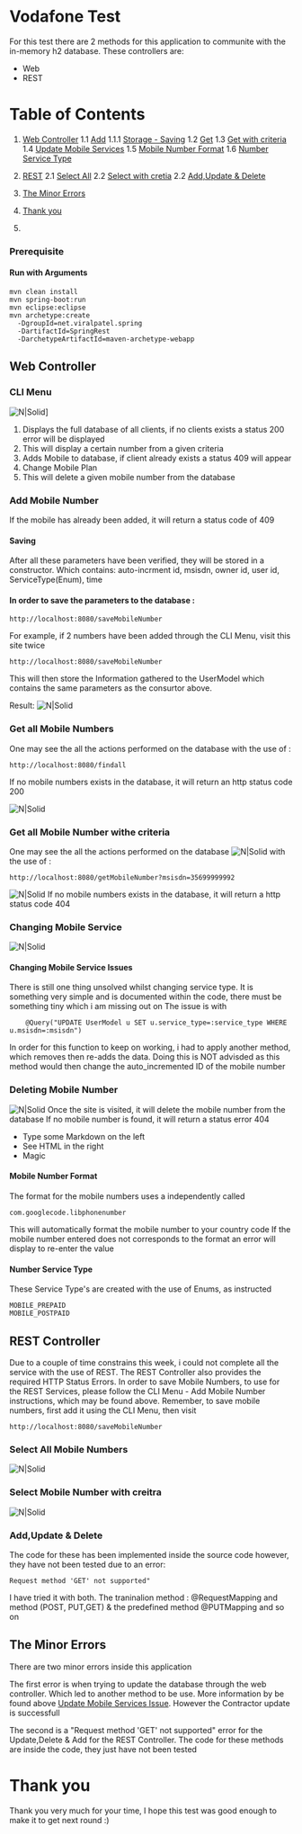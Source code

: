 # Vodafone Test
For this test there are 2 methods for this application to communite with the in-memory h2 database.
These controllers are: 
  - Web
  - REST
# Table of Contents
1. [Web Controller](##web-controller)
1.1 [Add](###add-mobile-number)
1.1.1 [Storage - Saving](####saving)
1.2 [Get](###get-all-mobile-numbers)
1.3 [Get with criteria](###get-all-mobile-number-with-criteria)
1.4 [Update Mobile Services](###changing-mobile-service )
1.5 [Mobile Number Format](####mobile-number-format)
1.6 [Number Service Type](####number-service-type)

2. [REST](##rest-controller)
2.1 [Select All](###select-all-mobile-numbers)
2.2 [Select with cretia](###select-mobile-number-with-creitra)
2.2 [Add,Update & Delete](###add,update-&-delete)

3. [The Minor Errors](##the-minor-errors)

4. [Thank you](#thank-you)
5. 
### Prerequisite
#### Run with Arguments
```
mvn clean install
mvn spring-boot:run
mvn eclipse:eclipse
mvn archetype:create 
  -DgroupId=net.viralpatel.spring
  -DartifactId=SpringRest
  -DarchetypeArtifactId=maven-archetype-webapp
  ```
## Web Controller
### CLI Menu

![N|Solid](http://i64.tinypic.com/2ppleg5.png)]
1. Displays the full database of all clients, if no clients exists a status 200 error will be displayed
2. This will display a certain number from a given criteria
3. Adds Mobile to database, if client already exists a status 409 will appear
4. Change Mobile Plan
5. This will delete a given mobile number from the database 

### Add Mobile Number
If the mobile has already been added, it will return a status code of 409

#### Saving
After all these parameters have been verified, they will be stored in a constructor. Which contains:
auto-incrment id, msisdn, owner id, user id, ServiceType(Enum), time

#### In order to **__save__** the parameters to the database :
```
http://localhost:8080/saveMobileNumber
```
For example, if 2 numbers have been added through the CLI Menu, visit this site twice
```
http://localhost:8080/saveMobileNumber
```
This will then store the Information gathered to the UserModel which contains the same parameters as the consurtor above.

Result:
![N|Solid](http://i65.tinypic.com/2s1ls1f.png)


### Get all Mobile Numbers
One may see the all the actions performed on the database with the use of :
```
http://localhost:8080/findall
```
If no mobile numbers exists in the database, it will return an http status code 200

![N|Solid](http://i63.tinypic.com/2gvoscm.png)


### Get all Mobile Number withe criteria
One may see the all the actions performed on the database 
![N|Solid](http://i68.tinypic.com/k15q4x.png)
with the use of :
```
http://localhost:8080/getMobileNumber?msisdn=35699999992
```
![N|Solid](http://i67.tinypic.com/23rwdhs.png)
If no mobile numbers exists in the database, it will return a http status code 404

### Changing Mobile Service 
![N|Solid](http://i67.tinypic.com/hv1klh.png)
#### Changing Mobile Service Issues
There is still one thing unsolved whilst changing service type.
It is something very simple and is documented within the code, there must be something tiny which i am missing out on
The issue is with
```
    @Query("UPDATE UserModel u SET u.service_type=:service_type WHERE u.msisdn=:msisdn")
```
In order for this function to keep on working, i had to apply another method, which removes then re-adds the data. 
Doing this is NOT advisded as this method would then change the auto_incremented ID of the mobile number

### Deleting Mobile Number
![N|Solid](http://i64.tinypic.com/262xs80.png)
Once the site is visited, it will delete the mobile number from the database
If no mobile number is found, it will return a status error 404

  - Type some Markdown on the left
  - See HTML in the right
  - Magic

#### Mobile Number Format
The format for the mobile numbers uses a independently called 
```
com.googlecode.libphonenumber
```
This will automatically format the mobile number to your country code
If the mobile number entered does not corresponds to the format an error will display to re-enter the value
#### Number Service Type
These Service Type's are created with the use of Enums, as instructed
```
MOBILE_PREPAID
MOBILE_POSTPAID
```

## REST Controller
Due to a couple of time constrains this week, i could not complete all the service with the use of REST.
The REST Controller also provides the required HTTP Status Errors.
In order to save Mobile Numbers, to use for the REST Services, please follow the CLI Menu - Add Mobile Number instructions, which may be found above.
Remember, to save mobile numbers, first add it using the CLI Menu, then visit
```
http://localhost:8080/saveMobileNumber
```
### Select All Mobile Numbers
![N|Solid](http://i64.tinypic.com/1zvbdyh.png)

### Select Mobile Number with creitra
![N|Solid](http://i63.tinypic.com/14vpb7r.png)

### Add,Update & Delete
The code for these has been implemented inside the source code however, they have not been tested due to an error:
```
Request method 'GET' not supported"
```
I have tried it with both. The traninalion method : @RequestMapping and method (POST, PUT,GET) & the predefined method @PUTMapping and so on

## The Minor Errors
There are two minor errors inside this application

The first error is when trying to update the database through the web controller. Which led to another method to be use. More information by be found above  [Update Mobile Services Issue](####changing-mobile-service-issues). However the Contractor update is successfull

The second is a "Request method 'GET' not supported" error for the Update,Delete & Add for the REST Controller.
The code for these methods are inside the code, they just have not been tested

# Thank you
Thank you very much for your time, I hope this test was good enough to make it to get next round :)
